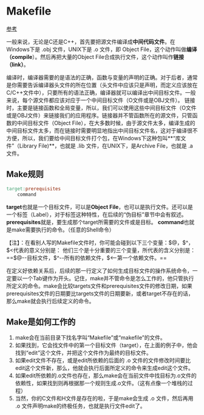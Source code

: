 # Makefile
[参考](https://blog.csdn.net/weixin_38391755/article/details/80380786)

​		一般来说，无论是C还是C++，首先要把源文件编译成**中间代码文件**。在Windows下是 .obj 文件，UNIX下是 .o 文件，即 Object File，这个动作叫做**编译（compile**）。然后再把大量的Object File合成执行文件，这个动作叫作**链接（link）**。

​		编译时，编译器需要的是语法的正确，函数与变量的声明的正确。对于后者，通常是你需要告诉编译器头文件的所在位置（头文件中应该只是声明，而定义应该放在C/C++文件中），只要所有的语法正确，编译器就可以编译出中间目标文件。一般来说，每个源文件都应该对应于一个中间目标文件（O文件或是OBJ文件）。 
链接时，主要是链接函数和全局变量，所以，我们可以使用这些中间目标文件（O文件或是OBJ文件）来链接我们的应用程序。链接器并不管函数所在的源文件，只管函数的中间目标文件（Object File），在大多数时候，由于源文件太多，编译生成的中间目标文件太多，而在链接时需要明显地指出中间目标文件名，这对于编译很不方便，所以，我们要给中间目标文件打个包，在Windows下这种包叫**“库文件”（Library File)**，也就是 .lib 文件，在UNIX下，是Archive File，也就是 .a 文件。

## Make规则

```makefile
target:prerequisites
    command
```
**target**也就是一个目标文件，可以是**Object File**，也可以是执行文件。还可以是一个标签（Label），对于标签这种特性，在后续的“伪目标”章节中会有叙述。
**prerequisites**就是，要生成那个target所需要的文件或是目标。
**command**也就是make需要执行的命令。（任意的Shell命令）



 【注】：在看别人写的Makefile文件时，你可能会碰到以下三个变量：\$@，\$^，\$<代表的意义分别是： 
他们三个是十分重要的三个变量，所代表的含义分别是：
==\$@--目标文件，\$^--所有的依赖文件，\$<--第一个依赖文件。==



​		在定义好依赖关系后，后续的那一行定义了如何生成目标文件的操作系统命令，一定要以一个Tab键作为开头。记住，make并不管命令是怎么工作的，他只管执行所定义的命令。make会比较targets文件和prerequisites文件的修改日期，如果prerequisites文件的日期要比targets文件的日期要新，或者target不存在的话，那么make就会执行后续定义的命令。



## Make是如何工作的

1.  make会在当前目录下找名字叫“Makefile”或“makefile”的文件。
2.  如果找到，它会找文件中的第一个目标文件（target），在上面的例子中，他会找到“edit”这个文件，并把这个文件作为最终的目标文件。
3.  如果edit文件不存在，或是edit所依赖的后面的 .o 文件的文件修改时间要比edit这个文件新，那么，他就会执行后面所定义的命令来生成edit这个文件。
4.  如果edit所依赖的.o文件也存在，那么make会在当前文件中找目标为.o文件的依赖性，如果找到则再根据那一个规则生成.o文件。（这有点像一个堆栈的过程）
5.  当然，你的C文件和H文件是存在的啦，于是make会生成 .o 文件，然后再用 .o 文件声明make的终极任务，也就是执行文件edit了。

